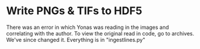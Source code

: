 # Write PNGs & TIFs to HDF5

There was an error in which Yonas was reading in the images and correlating with the author.
To view the original read in code, go to archives. We've since changed it. Everything is in "ingestlines.py"
